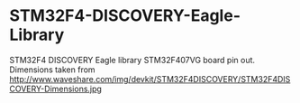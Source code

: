 # STM32F4-DISCOVERY-Eagle-Library
STM32F4 DISCOVERY Eagle library STM32F407VG board pin out. 
Dimensions taken from http://www.waveshare.com/img/devkit/STM32F4DISCOVERY/STM32F4DISCOVERY-Dimensions.jpg

